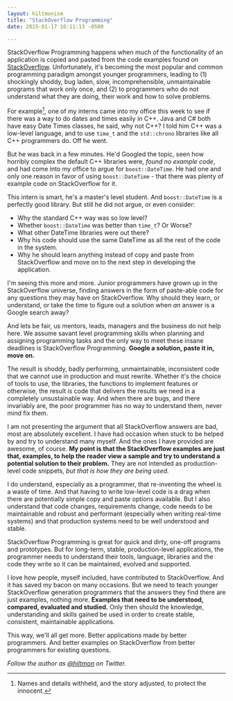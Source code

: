 ```yaml
---
layout: hiltmonism
title: "StackOverflow Programming"
date: 2015-01-17 16:11:13 -0500

---
```


StackOverflow Programming happens when much of the functionality of an application is copied and pasted from the code examples found on [StackOverflow](https://stackoverflow.com). Unfortunately, it's becoming the most popular and common programming paradigm amongst younger programmers, leading to (1) shockingly shoddy, bug laden, slow, incomprehensible, unmaintainable programs that work only once, and (2) to programmers who do not understand what they are doing, their work and how to solve problems.

For example[^1], one of my interns came into my office this week to see if there was a way to do dates and times easily in C++. Java and C# both have easy Date Times classes, he said, why not C++? I told him C++ was a low-level language, and to use `time_t` and the `std::chrono` libraries like all C++ programmers do. Off he went.

But he was back in a few minutes. He'd Googled the topic, seen how horribly complex the default C++ libraries were, *found no example code*, and had come into my office to argue for `boost::DateTime`. He had one and only one reason in favor of using `boost::DateTime` - that there was plenty of example code on StackOverflow for it.

This intern is smart, he's a master's level student. And `boost::DateTime` is a perfectly good library. But still he did not argue, or even consider:

* Why the standard C++ way was so low level?
* Whether `boost::DateTime` was better than `time_t`? Or Worse?
* What other DateTime libraries were out there?
* Why his code should use the same DateTime as all the rest of the code in the system.
* Why he should learn anything instead of copy and paste from StackOverflow and move on to the next step in developing the application.

I'm seeing this more and more. Junior programmers have grown up in the StackOverflow universe, finding answers in the form of paste-able code for any questions they may have on StackOverflow. Why should they learn, or understand, or take the time to figure out a solution when *an* answer is a Google search away?

And lets be fair, us mentors, leads, managers and the business do not help here. We assume savant level programming skills when planning and assigning programming tasks and the only way to meet these insane deadlines is StackOverflow Programming. **Google a solution, paste it in, move on.**

The result is shoddy, badly performing, unmaintainable, inconsistent code that we cannot use in production and must rewrite. Whether it's the choice of tools to use, the libraries, the functions to implement features or otherwise, the result is code that delivers the results we need in a completely unsustainable way. And when there are bugs, and there invariably are, the poor programmer has no way to understand them, never mind fix them.

I am not presenting the argument that all StackOverflow answers are bad, most are absolutely excellent. I have had occasion when stuck to be helped by and try to understand many myself. And the ones I have provided are awesome, of course. **My point is that the StackOverflow examples are just that, examples, to help the reader view a sample and try to understand a potential solution to their problem.** They are not intended as production-level code snippets, *but that is how they are being used.*

I do understand, especially as a programmer, that re-inventing the wheel is a waste of time. And that having to write low-level code is a drag when there are potentially simple copy and paste options available. But I also understand that code changes, requirements change, code needs to be maintainable and robust and performant (especially when writing real-time systems) and that production systems need to be well understood and stable.

StackOverflow Programming is great for quick and dirty, one-off programs and prototypes. But for long-term, stable, production-level applications, the programmer needs to understand their tools, language, libraries and the code they write so it can be maintained, evolved and supported.

I love how people, myself included, have contributed to StackOverflow. And it has saved my bacon on many occasions. But we need to teach younger StackOverflow generation programmers that the answers they find there are just examples, nothing more. **Examples that need to be understood, compared, evaluated and studied.** Only then should the knowledge, understanding and skills gained be used in order to create stable, consistent, maintainable applications.

This way, we'll all get more. Better applications made by better programmers. And better examples on StackOverflow from better programmers for existing questions.

*Follow the author as [@hiltmon](https://twitter.com/hiltmon) on Twitter.*

[^1]: Names and details withheld, and the story adjusted, to protect the innocent.
